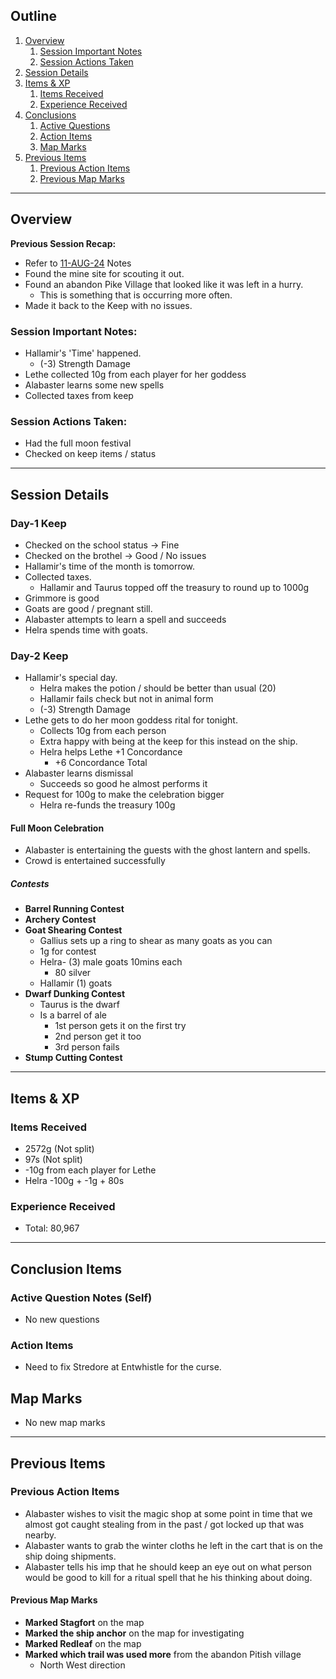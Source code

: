 ## Outline
1. [Overview](Overview)
   1. [Session Important Notes](#session-important-notes)
   2. [Session Actions Taken](#session-actions-taken)
2. [Session Details](#session-details)
3. [Items & XP](#items--xp)
   1. [Items Received](#items-received)
   2. [Experience Received](#experience-received)
4. [Conclusions](#conclusion-items)
   1. [Active Questions](#active-question-notes-self)
   2. [Action Items](#action-items-(previous))
   3. [Map Marks](#map-marks)
5. [Previous Items](#previous-items)
   1. [Previous Action Items](#previous-action-items)
   2. [Previous Map Marks](#previous-map-marks)
______________________________
## Overview
**Previous Session Recap:**
- Refer to [11-AUG-24](11-AUG-24.md) Notes<br>
- Found the mine site for scouting it out. 
- Found an abandon Pike Village that looked like it was left in a hurry. 
  - This is something that is occurring more often. <br>
- Made it back to the Keep with no issues.

### **Session Important Notes:**
- Hallamir's 'Time' happened.
  - (-3) Strength Damage
- Lethe collected 10g from each player for her goddess 
- Alabaster learns some new spells
- Collected taxes from keep

### **Session Actions Taken:**
- Had the full moon festival
- Checked on keep items / status


_____________________________________
## Session Details
### Day-1 Keep
- Checked on the school status -> Fine
- Checked on the brothel -> Good / No issues
- Hallamir's time of the month is tomorrow.
- Collected taxes.
  - Hallamir and Taurus topped off the treasury to round up to 1000g
- Grimmore is good
- Goats are good / pregnant still. 
- Alabaster attempts to learn a spell and succeeds
- Helra spends time with goats.

### Day-2 Keep
- Hallamir's special day.
  - Helra makes the potion / should be better than usual (20)
  - Hallamir fails check but not in animal form
  - (-3) Strength Damage
- Lethe gets to do her moon goddess rital for tonight.
  - Collects 10g from each person
  - Extra happy with being at the keep for this instead on the ship. 
  - Helra helps Lethe +1 Concordance
    - +6 Concordance Total
- Alabaster learns dismissal  
  - Succeeds so good he almost performs it
- Request for 100g to make the celebration bigger
  - Helra re-funds the treasury 100g  

#### Full Moon Celebration
- Alabaster is entertaining the guests with the ghost lantern and spells.
- Crowd is entertained successfully

##### Contests
- **Barrel Running Contest**
- **Archery Contest**
- **Goat Shearing Contest**
  - Gallius sets up a ring to shear as many goats as you can
  - 1g for contest
  - Helra- (3) male goats 10mins each
    - 80 silver
  - Hallamir (1) goats
- **Dwarf Dunking Contest**
  - Taurus is the dwarf
  - Is a barrel of ale
    - 1st person gets it on the first try
    - 2nd person get it too
    - 3rd person fails
- **Stump Cutting Contest**


___________________________________________

## Items & XP
### Items Received
- 2572g (Not split)
- 97s (Not split)
- -10g from each player for Lethe
- Helra -100g + -1g + 80s


### Experience Received
- Total: 80,967

_________________________________
## Conclusion Items
### Active Question Notes (Self)
- No new questions

### Action Items
- Need to fix Stredore at Entwhistle for the curse.

## Map Marks
- No new map marks

---------------------------------
## Previous Items
### Previous Action Items
- Alabaster wishes to visit the magic shop at some point in time that we almost got caught stealing from in the past / got locked up that was nearby.
- Alabaster wants to grab the winter cloths he left in the cart that is on the ship doing shipments.
- Alabaster tells his imp that he should keep an eye out on what person would be good to kill for a ritual spell that he his thinking about doing. 
#### Previous Map Marks
- **Marked Stagfort** on the map
- **Marked the ship anchor** on the map for investigating
- **Marked Redleaf** on the map
- **Marked which trail was used more** from the abandon Pitish village
  - North West direction